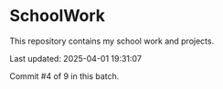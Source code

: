 # SchoolWork

This repository contains my school work and projects.

Last updated: 2025-04-01 19:31:07

Commit #4 of 9 in this batch.